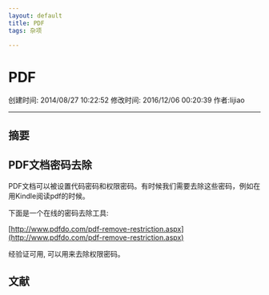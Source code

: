 ```yaml
---
layout: default
title: PDF
tags: 杂项

---
```


# PDF
创建时间: 2014/08/27 10:22:52  修改时间: 2016/12/06 00:20:39 作者:lijiao

----

## 摘要


## PDF文档密码去除

PDF文档可以被设置代码密码和权限密码。有时候我们需要去除这些密码，例如在用Kindle阅读pdf的时候。

下面是一个在线的密码去除工具:

[http://www.pdfdo.com/pdf-remove-restriction.aspx](http://www.pdfdo.com/pdf-remove-restriction.aspx)

经验证可用, 可以用来去除权限密码。

## 文献
